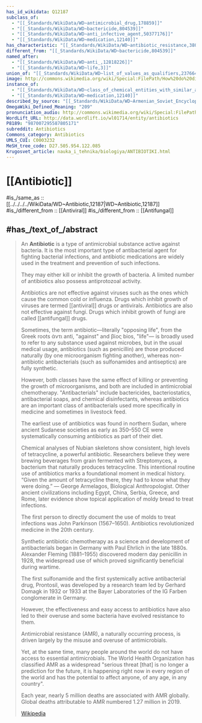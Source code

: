 ```yaml
---
has_id_wikidata: Q12187
subclass_of:
  - "[[_Standards/WikiData/WD~antimicrobial_drug,178859]]"
  - "[[_Standards/WikiData/WD~bactericide,804539]]"
  - "[[_Standards/WikiData/WD~anti_infective_agent,50377176]]"
  - "[[_Standards/WikiData/WD~medication,12140]]"
has_characteristic: "[[_Standards/WikiData/WD~antibiotic_resistance,380775]]"
different_from: "[[_Standards/WikiData/WD~bactericide,804539]]"
named_after:
  - "[[_Standards/WikiData/WD~anti_,12818226]]"
  - "[[_Standards/WikiData/WD~life,3]]"
union_of: "[[_Standards/WikiData/WD~list_of_values_as_qualifiers,23766486]]"
image: http://commons.wikimedia.org/wiki/Special:FilePath/How%20do%20different%20antibiotics%20work%3F.png
instance_of:
  - "[[_Standards/WikiData/WD~class_of_chemical_entities_with_similar_applications_or_functions,56256173]]"
  - "[[_Standards/WikiData/WD~medication,12140]]"
described_by_source: "[[_Standards/WikiData/WD~Armenian_Soviet_Encyclopedia,_vol._1,123560817]]"
OmegaWiki_Defined_Meaning: "209"
pronunciation_audio: http://commons.wikimedia.org/wiki/Special:FilePath/LL-Q9610%20%28ben%29-Tahmid-%E0%A6%85%E0%A7%8D%E0%A6%AF%E0%A6%BE%E0%A6%A8%E0%A7%8D%E0%A6%9F%E0%A6%BF%E0%A6%AC%E0%A6%BE%E0%A6%AF%E0%A6%BC%E0%A7%8B%E0%A6%9F%E0%A6%BF%E0%A6%95.wav
WordLift_URL: http://data.wordlift.io/wl01714/entity/antibiotics
P8189: "987007295587805171"
subreddit: Antibiotics
Commons_category: Antibiotics
UMLS_CUI: C0003232
MeSH_tree_code: D27.505.954.122.085
Krugosvet_article: nauka_i_tehnika/biologiya/ANTIBIOTIKI.html
---
```


# [[Antibiotic]] 

#is_/same_as :: [[../../../../WikiData/WD~Antibiotic,12187|WD~Antibiotic,12187]] 
#is_/different_from :: [[Antiviral]] 
#is_/different_from :: [[Antifungal]]
## #has_/text_of_/abstract 

> An **Antibiotic** is a type of antimicrobial substance active against bacteria. 
> It is the most important type of antibacterial agent for fighting bacterial infections, 
> and antibiotic medications are widely used in the treatment and prevention of such infections. 
> 
> They may either kill or inhibit the growth of bacteria. 
> A limited number of antibiotics also possess antiprotozoal activity. 
> 
> Antibiotics are not effective against viruses such as the ones which cause the common cold or influenza. 
> Drugs which inhibit growth of viruses are termed [[antiviral]] drugs or antivirals. 
> Antibiotics are also not effective against fungi. 
> Drugs which inhibit growth of fungi are called [[antifungal]] drugs.
>
> Sometimes, the term antibiotic—literally "opposing life", 
> from the Greek roots ἀντι anti, "against" and βίος bios, "life"—
> is broadly used to refer to any substance used against microbes, 
> but in the usual medical usage, antibiotics (such as penicillin) are those produced naturally 
> (by one microorganism fighting another), 
> whereas non-antibiotic antibacterials (such as sulfonamides and antiseptics) are fully synthetic. 
> 
> However, both classes have the same effect of killing or preventing the growth of microorganisms, 
> and both are included in antimicrobial chemotherapy. 
> "Antibacterials" include bactericides, bacteriostatics, antibacterial soaps, and chemical disinfectants, 
> whereas antibiotics are an important class of antibacterials used more specifically in medicine and sometimes in livestock feed.
>
> 
>
> The earliest use of antibiotics was found in northern Sudan, 
> where ancient Sudanese societies as early as 350–550 CE 
> were systematically consuming antibiotics as part of their diet. 
> 
> Chemical analyses of Nubian skeletons show consistent, high levels of tetracycline, a powerful antibiotic. 
> Researchers believe they were brewing beverages from grain fermented with Streptomyces, 
> a bacterium that naturally produces tetracycline. 
> This intentional routine use of antibiotics marks a foundational moment in medical history.
> “Given the amount of tetracycline there, they had to know what they were doing.” — George Armelagos, Biological Anthropologist. 
> Other ancient civilizations including Egypt, China, Serbia, Greece, and Rome, 
> later evidence show topical application of moldy bread to treat infections. 
>
> The first person to directly document the use of molds to treat infections was John Parkinson (1567–1650). 
> Antibiotics revolutionized medicine in the 20th century. 
> 
> Synthetic antibiotic chemotherapy as a science and development of antibacterials 
> began in Germany with Paul Ehrlich in the late 1880s. 
> Alexander Fleming (1881–1955) discovered modern day penicillin in 1928, 
> the widespread use of which proved significantly beneficial during wartime. 
> 
> The first sulfonamide and the first systemically active antibacterial drug, Prontosil, 
> was developed by a research team led by Gerhard Domagk in 1932 or 1933 
> at the Bayer Laboratories of the IG Farben conglomerate in Germany. 
>
> However, the effectiveness and easy access to antibiotics have also led to their overuse 
> and some bacteria have evolved resistance to them. 
> 
> Antimicrobial resistance (AMR), a naturally occurring process, 
> is driven largely by the misuse and overuse of antimicrobials. 
> 
> Yet, at the same time, many people around the world do not have access to essential antimicrobials. 
> The World Health Organization has classified AMR as 
> a widespread "serious threat [that] is no longer a prediction for the future, 
> it is happening right now in every region of the world and has the potential to affect anyone, 
> of any age, in any country". 
> 
> Each year, nearly 5 million deaths are associated with AMR globally. 
> Global deaths attributable to AMR numbered 1.27 million in 2019.
>
> [Wikipedia](https://en.wikipedia.org/wiki/Antibiotic) 

